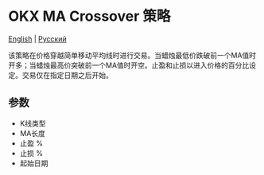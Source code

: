 # OKX MA Crossover 策略
[English](README.md) | [Русский](README_ru.md)

该策略在价格穿越简单移动平均线时进行交易。当蜡烛最低价跌破前一个MA值时开多；当蜡烛最高价突破前一个MA值时开空。止盈和止损以进入价格的百分比设定。交易仅在指定日期之后开始。

## 参数
- K线类型
- MA长度
- 止盈 %
- 止损 %
- 起始日期
